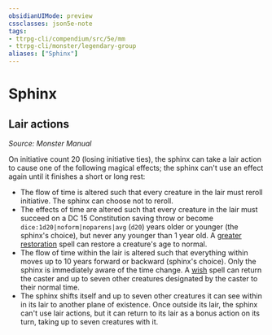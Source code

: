 ```yaml
---
obsidianUIMode: preview
cssclasses: json5e-note
tags:
- ttrpg-cli/compendium/src/5e/mm
- ttrpg-cli/monster/legendary-group
aliases: ["Sphinx"]
---
```

# Sphinx

## Lair actions
_Source: Monster Manual_

On initiative count 20 (losing initiative ties), the sphinx can take a lair action to cause one of the following magical effects; the sphinx can't use an effect again until it finishes a short or long rest:

- The flow of time is altered such that every creature in the lair must reroll initiative. The sphinx can choose not to reroll.  
- The effects of time are altered such that every creature in the lair must succeed on a DC 15 Constitution saving throw or become `dice:1d20|noform|noparens|avg` (`d20`) years older or younger (the sphinx's choice), but never any younger than 1 year old. A [greater restoration](3-Mechanics/CLI/spells/greater-restoration.md) spell can restore a creature's age to normal.  
- The flow of time within the lair is altered such that everything within moves up to 10 years forward or backward (sphinx's choice). Only the sphinx is immediately aware of the time change. A [wish](3-Mechanics/CLI/spells/wish.md) spell can return the caster and up to seven other creatures designated by the caster to their normal time.  
- The sphinx shifts itself and up to seven other creatures it can see within in its lair to another plane of existence. Once outside its lair, the sphinx can't use lair actions, but it can return to its lair as a bonus action on its turn, taking up to seven creatures with it.